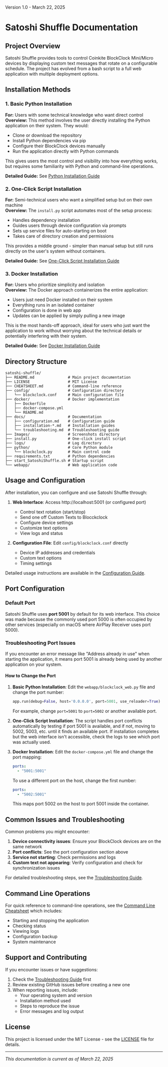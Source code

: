 Version 1.0 - March 22, 2025

# Satoshi Shuffle Documentation

## Project Overview
Satoshi Shuffle provides tools to control Coinkite BlockClock Mini/Micro devices by displaying custom text messages that rotate on a configurable schedule. The project has evolved from a bash script to a full web application with multiple deployment options.

## Installation Methods

### 1. Basic Python Installation
**For:** Users with some technical knowledge who want direct control  
**Overview:** This method involves the user directly installing the Python application on their system. They would:
- Clone or download the repository
- Install Python dependencies via pip
- Configure their BlockClock devices manually
- Run the application directly with Python commands

This gives users the most control and visibility into how everything works, but requires some familiarity with Python and command-line operations.

**Detailed Guide:** See [Python Installation Guide](installation-python.md)

### 2. One-Click Script Installation
**For:** Semi-technical users who want a simplified setup but on their own machine  
**Overview:** The `install.py` script automates most of the setup process:
- Handles dependency installation
- Guides users through device configuration via prompts
- Sets up service files for auto-starting on boot
- Takes care of directory creation and permissions

This provides a middle ground - simpler than manual setup but still runs directly on the user's system without containers.

**Detailed Guide:** See [One-Click Script Installation Guide](installation-script.md)

### 3. Docker Installation
**For:** Users who prioritize simplicity and isolation  
**Overview:** The Docker approach containerizes the entire application:
- Users just need Docker installed on their system
- Everything runs in an isolated container
- Configuration is done in web app
- Updates can be applied by simply pulling a new image

This is the most hands-off approach, ideal for users who just want the application to work without worrying about the technical details or potentially interfering with their system.

**Detailed Guide:** See [Docker Installation Guide](installation-docker.md)

## Directory Structure

```
satoshi-shuffle/
├── README.md               # Main project documentation
├── LICENSE                 # MIT License
├── CHEATSHEET.md           # Command-line reference
├── config/                 # Configuration directory
│   └── blockclock.conf     # Main configuration file
├── docker/                 # Docker implementation
│   ├── Dockerfile
│   ├── docker-compose.yml
│   └── README.md
├── docs/                   # Documentation
│   ├── configuration.md    # Configuration guide
│   ├── installation-*.md   # Installation guides
│   └── troubleshooting.md  # Troubleshooting guide
├── Images/                 # Screenshots directory
├── install.py              # One-click install script
├── logs/                   # Log directory
├── python/                 # Core Python module
│   └── blockclock.py       # Main control code
├── requirements.txt        # Python dependencies
├── start_SatoshiShuffle.sh # Startup script
└── webapp/                 # Web application code
```

## Usage and Configuration

After installation, you can configure and use Satoshi Shuffle through:

1. **Web Interface**: Access http://localhost:5001 (or configured port)
   - Control text rotation (start/stop)
   - Send one off Custom Texts to Blocckclock
   - Configure device settings
   - Customize text options
   - View logs and status

2. **Configuration File**: Edit `config/blockclock.conf` directly
   - Device IP addresses and credentials
   - Custom text options
   - Timing settings

Detailed usage instructions are available in the [Configuration Guide](configuration.md).

## Port Configuration

### Default Port
Satoshi Shuffle uses **port 5001** by default for its web interface. This choice was made because the commonly used port 5000 is often occupied by other services (especially on macOS where AirPlay Receiver uses port 5000).

### Troubleshooting Port Issues

If you encounter an error message like "Address already in use" when starting the application, it means port 5001 is already being used by another application on your system.

#### How to Change the Port

1. **Basic Python Installation**:
   Edit the `webapp/blockclock_web.py` file and change the port number:
   ```python
   app.run(debug=False, host='0.0.0.0', port=5001, use_reloader=True)
   ```
   For example, change `port=5001` to `port=5002` or another available port.

2. **One-Click Script Installation**:
   The script handles port conflicts automatically by testing if port 5001 is available, and if not, moving to 5002, 5003, etc. until it finds an available port. If installation completes but the web interface isn't accessible, check the logs to see which port was actually used.

3. **Docker Installation**:
   Edit the `docker-compose.yml` file and change the port mapping:
   ```yaml
   ports:
     - "5001:5001"
   ```
   
   To use a different port on the host, change the first number:
   ```yaml
   ports:
     - "5002:5001"
   ```
   
   This maps port 5002 on the host to port 5001 inside the container.

## Common Issues and Troubleshooting

Common problems you might encounter:

1. **Device connectivity issues**: Ensure your BlockClock devices are on the same network
2. **Port conflicts**: See the port configuration section above
3. **Service not starting**: Check permissions and logs
4. **Custom text not appearing**: Verify configuration and check for synchronization issues

For detailed troubleshooting steps, see the [Troubleshooting Guide](troubleshooting.md).

## Command Line Operations

For quick reference to command-line operations, see the [Command Line Cheatsheet](../CHEATSHEET.md) which includes:

- Starting and stopping the application
- Checking status
- Viewing logs
- Configuration backup
- System maintenance

## Support and Contributing

If you encounter issues or have suggestions:

1. Check the [Troubleshooting Guide](troubleshooting.md) first
2. Review existing GitHub issues before creating a new one
3. When reporting issues, include:
   - Your operating system and version
   - Installation method used
   - Steps to reproduce the issue
   - Error messages and log output

## License

This project is licensed under the MIT License - see the [LICENSE](../LICENSE) file for details.

---
*This documentation is current as of March 22, 2025*